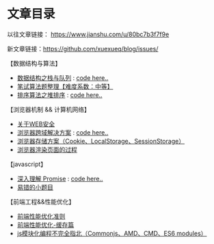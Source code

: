 # 文章目录

以往文章链接： <https://www.jianshu.com/u/80bc7b3f7f9e>

新文章链接：<https://github.com/xuexueq/blog/issues/>

【数据结构与算法】
* [数据结构之栈与队列](https://github.com/xuexueq/blog/issues/2) :  [code here..](https://github.com/xuexueq/blog/blob/master/js/stack%26%26queue.js)
* [笔试算法题整理【难度系数：中等】](https://github.com/xuexueq/blog/issues/10)
* [排序算法之堆排序](https://github.com/xuexueq/blog/issues/13) : [code here..](https://github.com/xuexueq/blog/blob/master/js/heapSort.js)

【浏览器机制 && 计算机网络】
* [关于WEB安全](https://github.com/xuexueq/blog/issues/9)
* [浏览器跨域解决方案](https://github.com/xuexueq/blog/issues/8) : [code here..](https://github.com/xuexueq/blog/blob/master/js/jsonp.js)
* [浏览器存储方案（Cookie、LocalStorage、SessionStorage）](https://github.com/xuexueq/blog/issues/5)
* [浏览器渲染页面的过程](https://github.com/xuexueq/blog/issues/12)

【javascript】
* [深入理解 Promise](https://github.com/xuexueq/blog/issues/7) : [code here..](https://github.com/xuexueq/blog/blob/master/js/promise.js)
* [易错的小题目](https://github.com/xuexueq/blog/issues/11)

【前端工程&&性能优化】
* [前端性能优化准则](https://github.com/xuexueq/blog/issues/6)
* [前端性能优化-缓存篇](https://github.com/xuexueq/blog/issues/4)
* [js模块化编程不完全指北（Commonjs、AMD、CMD、ES6 modules）](https://github.com/xuexueq/blog/issues/3)
